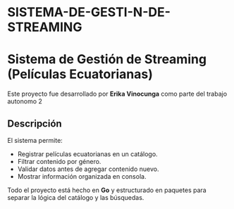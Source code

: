 # SISTEMA-DE-GESTI-N-DE-STREAMING

# Sistema de Gestión de Streaming (Películas Ecuatorianas)

Este proyecto fue desarrollado por **Erika Vinocunga** como parte del trabajo autonomo 2

## Descripción

El sistema permite:

- Registrar películas ecuatorianas en un catálogo.
- Filtrar contenido por género.
- Validar datos antes de agregar contenido nuevo.
- Mostrar información organizada en consola.

Todo el proyecto está hecho en **Go** y estructurado en paquetes para separar la lógica del catálogo y las búsquedas.


